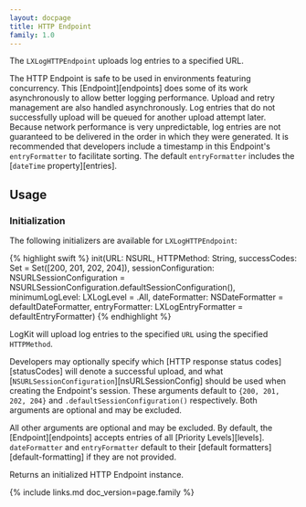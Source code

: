 ```yaml
---
layout: docpage
title: HTTP Endpoint
family: 1.0
---
```


The `LXLogHTTPEndpoint` uploads log entries to a specified URL.

The HTTP Endpoint is safe to be used in environments featuring concurrency. This [Endpoint][endpoints] does some of its work asynchronously to allow better logging performance. Upload and retry management are also handled asynchronously. Log entries that do not successfully upload will be queued for another upload attempt later. Because network performance is very unpredictable, log entries are not guaranteed to be delivered in the order in which they were generated. It is recommended that developers include a timestamp in this Endpoint's `entryFormatter` to facilitate sorting. The default `entryFormatter` includes the [`dateTime` property][entries].

## Usage

### Initialization

The following initializers are available for `LXLogHTTPEndpoint`:

{% highlight swift %}
init(URL: NSURL, HTTPMethod: String, successCodes: Set<Int> = Set([200, 201, 202, 204]), sessionConfiguration: NSURLSessionConfiguration = NSURLSessionConfiguration.defaultSessionConfiguration(), minimumLogLevel: LXLogLevel = .All, dateFormatter: NSDateFormatter = defaultDateFormatter, entryFormatter: LXLogEntryFormatter = defaultEntryFormatter)
{% endhighlight %}

LogKit will upload log entries to the specified `URL` using the specified `HTTPMethod`.

Developers may optionally specify which [HTTP response status codes][statusCodes] will denote a successful upload, and what [`NSURLSessionConfiguration`][nsURLSessionConfig] should be used when creating the Endpoint's session. These arguments default to `{200, 201, 202, 204}` and `.defaultSessionConfiguration()` respectively. Both arguments are optional and may be excluded.

All other arguments are optional and may be excluded. By default, the [Endpoint][endpoints] accepts entries of all [Priority Levels][levels]. `dateFormatter` and `entryFormatter` default to their [default formatters][default-formatting] if they are not provided.

Returns an initialized HTTP Endpoint instance.


{% include links.md doc_version=page.family %}
